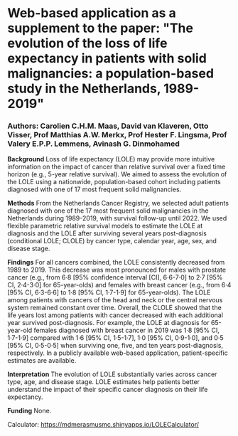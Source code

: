 # Web-based application as a supplement to the paper: "The evolution of the loss of life expectancy in patients with solid malignancies: a population-based study in the Netherlands, 1989-2019" 

### Authors: Carolien C.H.M. Maas, David van Klaveren, Otto Visser, Prof Matthias A.W. Merkx, Prof Hester F. Lingsma, Prof Valery E.P.P. Lemmens, Avinash G. Dinmohamed

**Background**
Loss of life expectancy (LOLE) may provide more intuitive information on the impact of cancer than relative survival over a fixed time horizon (e.g., 5-year relative survival). We aimed to assess the evolution of the LOLE using a nationwide, population-based cohort including patients diagnosed with one of 17 most frequent solid malignancies.

**Methods**
From the Netherlands Cancer Registry, we selected adult patients diagnosed with one of the 17 most frequent solid malignancies in the Netherlands during 1989-2019, with survival follow-up until 2022. We used flexible parametric relative survival models to estimate the LOLE at diagnosis and the LOLE after surviving several years post-diagnosis (conditional LOLE; CLOLE) by cancer type, calendar year, age, sex, and disease stage.

**Findings**
For all cancers combined, the LOLE consistently decreased from 1989 to 2019. This decrease was most pronounced for males with prostate cancer (e.g., from 6·8 [95% confidence interval [CI], 6·6-7·0] to 2·7 [95% CI, 2·4-3·0] for 65-year-olds) and females with breast cancer (e.g., from 6·4 [95% CI, 6·3-6·6] to 1·8 [95% CI, 1·7-1·9] for 65-year-olds). The LOLE among patients with cancers of the head and neck or the central nervous system remained constant over time. Overall, the CLOLE showed that the life years lost among patients with cancer decreased with each additional year survived post-diagnosis. For example, the LOLE at diagnosis for 65-year-old females diagnosed with breast cancer in 2019 was 1·8 [95% CI, 1·7-1·9] compared with 1·6 [95% CI, 1·5-1·7], 1·0 [95% CI, 0·9-1·0], and 0·5 [95% CI, 0·5-0·5] when surviving one, five, and ten years post-diagnosis, respectively. In a publicly available web-based application, patient-specific estimates are available.

**Interpretation**
The evolution of LOLE substantially varies across cancer type, age, and disease stage. LOLE estimates help patients better understand the impact of their specific cancer diagnosis on their life expectancy. 

**Funding**
None.

Calculator: https://mdmerasmusmc.shinyapps.io/LOLECalculator/
